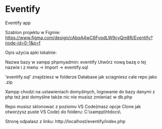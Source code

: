 # Eventify
Eventify app

Szablon projektu w Figmie:
https://www.figma.com/design/cAbqA4wC6FypdLW9cyQm8R/Eventify?node-id=0-1&p=f

Opis użycia apki lokalnie:

Nazwa bazy w xampp phpmyadmin: eventify
Utwórz nową bazę o tej nazwie i z menu -> Import -> eventify.sql

'eventify.sql' znajdziesz w folderze Database jak sciagniesz cale repo jako .zip

Xampp chodzi na ustawieniach domyślnych, logowanie do bazy danymi z php też jest domyślne także nic nie musisz zmieniać w db.php

Repo musisz sklonować z poziomu VS Code(masz opcje Clone jak otworzysz puste VS Code) do folderu:
C:\xampp\htdocs\

Stronę odpalasz z linku:
http://localhost/eventify/index.php
